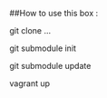 

##How to use this box :

git clone ...

git submodule init

git submodule update

vagrant up

```



